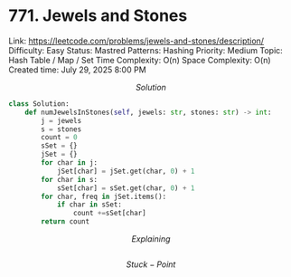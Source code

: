 # 771. Jewels and Stones

Link: https://leetcode.com/problems/jewels-and-stones/description/
Difficulty: Easy
Status: Mastred
Patterns: Hashing
Priority: Medium
Topic: Hash Table / Map / Set
Time Complexity: O(n)
Space Complexity: O(n)
Created time: July 29, 2025 8:00 PM

$$
Solution
$$

```python
class Solution:
    def numJewelsInStones(self, jewels: str, stones: str) -> int:
        j = jewels
        s = stones
        count = 0
        sSet = {}
        jSet = {}
        for char in j:
            jSet[char] = jSet.get(char, 0) + 1
        for char in s:
            sSet[char] = sSet.get(char, 0) + 1
        for char, freq in jSet.items():
            if char in sSet:
                count +=sSet[char]
        return count
```

$$
Explaining
$$

```

```

$$
Stuck-Point
$$

```

```